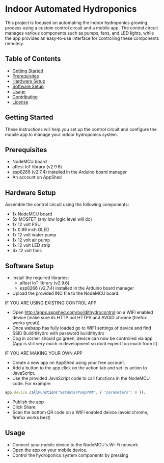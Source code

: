 # Indoor Automated Hydroponics

This project is focused on automating the indoor hydroponics growing process using a custom control circuit and a mobile app. The control circuit manages various components such as pumps, fans, and LED lights, while the app provides an easy-to-use interface for controlling these components remotely.

## Table of Contents

- [Getting Started](#getting-started)
- [Prerequisites](#prerequisites)
- [Hardware Setup](#hardware-setup)
- [Software Setup](#software-setup)
- [Usage](#usage)
- [Contributing](#contributing)
- [License](#license)

## Getting Started

These instructions will help you set up the control circuit and configure the mobile app to manage your indoor hydroponics system.

## Prerequisites

- NodeMCU board
- aRest IoT library (v2.9.6)
- esp8266 (v2.7.4) installed in the Arduino board manager
- An account on AppShed

## Hardware Setup

Assemble the control circuit using the following components:

- 1x NodeMCU board
- 5x MOSFET (any low logic level will do)
- 1x 12 volt PSU
- 1x 0.96 inch OLED
- 1x 12 volt water pump
- 1x 12 volt air pump
- 1x 12 volt LED strip
- 4x 12 volt fans

## Software Setup

- Install the required libraries:
    - aRest IoT library (v2.9.6)
    - esp8266 (v2.7.4) installed in the Arduino board manager
- Upload the provided INO file to the NodeMCU board.

IF YOU ARE USING EXISTING CONTROL APP

- Open http://apps.appshed.com/buildithydrocontrol on a WIFI enabled device (make sure its HTTP not HTTPS and AVOID chrome (firefox works great))
- Once webapp has fully loaded go to WIFI settings of device and find SSID BuildItHydro with password buildithydro
- Cog in corner should go green, device can now be controlled via app (App is still very much in development so dont expect too much from it)

IF YOU ARE MAKING YOUR OWN APP

- Create a new app on AppShed using your free account.
- Add a button to the app click on the action tab and set its action to JavaScript.
- Use the provided JavaScript code to call functions in the NodeMCU code. For example:

```javascript
app.device.callFunction("SetWaterPumpPWM", { "parameters": 0 });
```

- Publish the app
- Click Share
- Scan the bottom QR code on a WIFI enabled deivce (avoid chrome, firefox works best)

## Usage

- Connect your mobile device to the NodeMCU's Wi-Fi network.
- Open the app on your mobile device.
- Control the hydroponics system components by pressing
